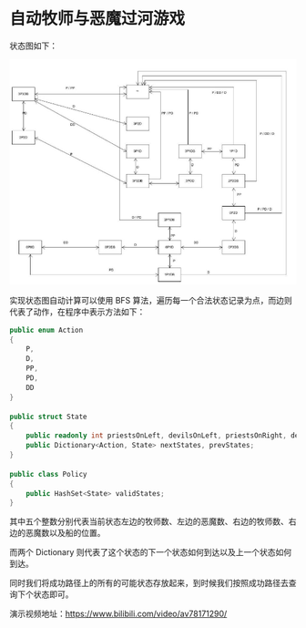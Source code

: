 # 自动牧师与恶魔过河游戏

状态图如下：

![states](states.jpg)

实现状态图自动计算可以使用 BFS 算法，遍历每一个合法状态记录为点，而边则代表了动作，在程序中表示方法如下：

```csharp
public enum Action
{
    P,
    D,
    PP,
    PD,
    DD
}

public struct State
{
    public readonly int priestsOnLeft, devilsOnLeft, priestsOnRight, devilsOnRight, boat;
    public Dictionary<Action, State> nextStates, prevStates;
}

public class Policy
{
    public HashSet<State> validStates;
}
```

其中五个整数分别代表当前状态左边的牧师数、左边的恶魔数、右边的牧师数、右边的恶魔数以及船的位置。

而两个 Dictionary 则代表了这个状态的下一个状态如何到达以及上一个状态如何到达。

同时我们将成功路径上的所有的可能状态存放起来，到时候我们按照成功路径去查询下个状态即可。

演示视频地址：https://www.bilibili.com/video/av78171290/